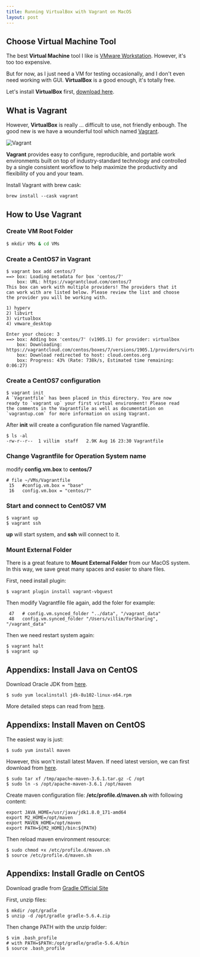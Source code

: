 ```yaml
---
title: Running VirtualBox with Vagrant on MacOS
layout: post
---
```


## Choose Virtual Machine Tool

The best **Virtual Machine** tool I like is [VMware Workstation](https://www.vmware.com/cn/products/workstation-pro.html). However, it's too too expensive.

But for now, as I just need a VM for testing occasionally, and I don't even need working with GUI. **VirtualBox** is a good enough, it's totally free. 

Let's install **VirtualBox** first, [download here](https://www.virtualbox.org/wiki/Downloads). 

## What is Vagrant

However, **VirtualBox** is really ... difficult to use, not friendly enbough. The good new is we have a wounderful tool which named [Vagrant](https://www.vagrantup.com/).

![Vagrant](http://villim.github.io/img/2019/vagrant.png)

**Vagrant** provides easy to configure, reproducible, and portable work environments built on top of industry-standard technology and controlled by a single consistent workflow to help maximize the productivity and flexibility of you and your team.

Install Vagrant with brew cask:

```
brew install --cask vagrant
```


## How to Use Vagrant

### Create VM Root Folder

```bash
$ mkdir VMs & cd VMs
```

### Create a CentOS7 in Vagrant

```
$ vagrant box add centos/7
==> box: Loading metadata for box 'centos/7'
    box: URL: https://vagrantcloud.com/centos/7
This box can work with multiple providers! The providers that it
can work with are listed below. Please review the list and choose
the provider you will be working with.

1) hyperv
2) libvirt
3) virtualbox
4) vmware_desktop

Enter your choice: 3
==> box: Adding box 'centos/7' (v1905.1) for provider: virtualbox
    box: Downloading: https://vagrantcloud.com/centos/boxes/7/versions/1905.1/providers/virtualbox.box
    box: Download redirected to host: cloud.centos.org
    box: Progress: 43% (Rate: 738k/s, Estimated time remaining: 0:06:27)
```

### Create a CentOS7 configuration

```
$ vagrant init
A `Vagrantfile` has been placed in this directory. You are now
ready to `vagrant up` your first virtual environment! Please read
the comments in the Vagrantfile as well as documentation on
`vagrantup.com` for more information on using Vagrant.
```
After **init** will create a configuration file named Vagrantfile.

```
$ ls -al
-rw-r--r--  1 villim  staff   2.9K Aug 16 23:30 Vagrantfile
```

### Change Vagrantfile for Operation System name

modify **config.vm.box** to **centos/7**

```
# file ~/VMs/Vagrantfile
 15   #config.vm.box = "base"
 16   config.vm.box = "centos/7"
```
### Start and connect to CentOS7 VM

```
$ vagrant up
$ vagrant ssh
```

**up** will start system, and **ssh** will connect to it.

### Mount External Folder

There is a great feature to **Mount External Folder** from our MacOS system. In this way, we save great many spaces and easier to share files.

First, need install plugin:

```
$ vagrant plugin install vagrant-vbguest
```

Then modify Vagrantfile file again, add the foler for example:

```
 47   # config.vm.synced_folder "../data", "/vagrant_data"
 48   config.vm.synced_folder "/Users/villim/ForSharing", "/vagrant_data"
```

Then we need restart system again:

```
$ vagrant halt
$ vagrant up
```


## Appendixs: Install Java on CentOS

Download Oracle JDK from [here](https://www.oracle.com/technetwork/java/javase/downloads/java-archive-javase8-2177648.html).

```
$ sudo yum localinstall jdk-8u102-linux-x64.rpm
```

More detailed steps can read from [here](https://www.mkyong.com/java/how-to-install-oracle-jdk-8-on-centos/
).


## Appendixs: Install Maven on CentOS

The easiest way is just:

```
$ sudo yum install maven
```

However, this won't install latest Maven. If need latest version, we can first download from [here](https://maven.apache.org/download.cgi).

```
$ sudo tar xf /tmp/apache-maven-3.6.1.tar.gz -C /opt
$ sudo ln -s /opt/apache-maven-3.6.1 /opt/maven
```

Create maven configuration file: **/etc/profile.d/maven.sh** with following content:

```
export JAVA_HOME=/usr/java/jdk1.8.0_171-amd64
export M2_HOME=/opt/maven
export MAVEN_HOME=/opt/maven
export PATH=${M2_HOME}/bin:${PATH}
```

Then reload maven environment resource:

```
$ sudo chmod +x /etc/profile.d/maven.sh
$ source /etc/profile.d/maven.sh
```


## Appendixs: Install Gradle on CentOS

Download gradle from [Gradle Official Site](https://gradle.org/releases/)


First, unzip files:

```
$ mkdir /opt/gradle
$ unzip -d /opt/gradle gradle-5.6.4.zip
```

Then change PATH with the unzip folder:
```
$ vim .bash_profile
# with PATH=$PATH:/opt/gradle/gradle-5.6.4/bin
$ source .bash_profile
```


